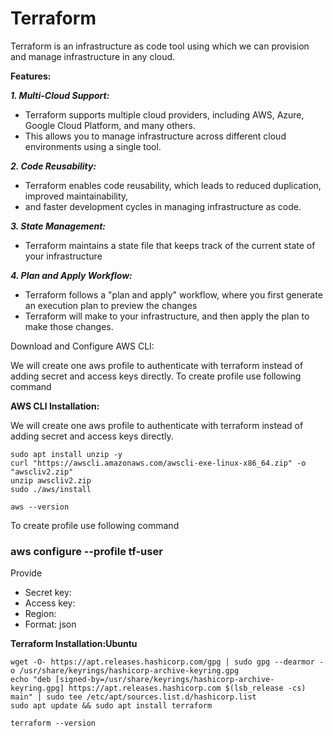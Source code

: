 # Terraform 

Terraform is an infrastructure as code tool using which we can provision and manage infrastructure in any cloud.


**Features:**

***1. Multi-Cloud Support:***
- Terraform supports multiple cloud providers, including AWS, Azure, Google Cloud Platform, and many others.
- This allows you to manage infrastructure across different cloud environments using a single tool.

***2. Code Reusability:*** 
- Terraform enables code reusability, which leads to reduced duplication, improved maintainability,
- and faster development cycles in managing infrastructure as code.

***3. State Management:*** 
- Terraform maintains a state file that keeps track of the current state of your infrastructure

***4. Plan and Apply Workflow:*** 
- Terraform follows a "plan and apply" workflow, where you first generate an execution plan to preview the changes
- Terraform will make to your infrastructure, and then apply the plan to make those changes.


Download and Configure AWS CLI:

We will create one aws profile to authenticate with terraform instead of adding secret and access keys directly.
To create profile use following command


**AWS CLI Installation:**

We will create one aws profile to authenticate with terraform instead of adding secret and access keys directly.

````
sudo apt install unzip -y
curl "https://awscli.amazonaws.com/awscli-exe-linux-x86_64.zip" -o "awscliv2.zip"
unzip awscliv2.zip
sudo ./aws/install
````
````
aws --version
````
To create profile use following command

### aws configure   --profile  tf-user
Provide
- Secret key:
- Access key:
- Region:
- Format: json



**Terraform Installation:Ubuntu**
````
wget -O- https://apt.releases.hashicorp.com/gpg | sudo gpg --dearmor -o /usr/share/keyrings/hashicorp-archive-keyring.gpg
echo "deb [signed-by=/usr/share/keyrings/hashicorp-archive-keyring.gpg] https://apt.releases.hashicorp.com $(lsb_release -cs) main" | sudo tee /etc/apt/sources.list.d/hashicorp.list
sudo apt update && sudo apt install terraform
````
````
terraform --version
````

